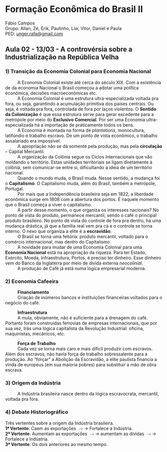 <h1 id="formação-econômica-do--brasil-ii">Formação Econômica do  Brasil II</h1>
<p>Fábio Campos<br>
Grupo: Allan, Zé, Erik, Paulinho, Liw, Vitor, Daniel e Paula<br>
PED: <a href="mailto:unger.rafa@gmail.com">unger.rafa@gmail.com</a></p>
<h2 id="aula-02---1303---a-controvérsia-sobre-a-industrialização-na-república-velha">Aula 02 - 13/03 - A controvérsia sobre a Industrialização na República Velha</h2>
<h3 id="transição-da-economia-colonial-para-economia-nacional">1) Transição da Economia Colonial para Economia Nacional</h3>
<p>&nbsp;&nbsp;&nbsp;&nbsp;&nbsp;&nbsp;&nbsp;&nbsp;&nbsp;&nbsp;A Economia Colonial existe até cerca do século XIX. Com a existência de da economia Nacional o Brasil começou a adotar uma política econômica, decisões macroeconômicas etc.<br>
&nbsp;&nbsp;&nbsp;&nbsp;&nbsp;&nbsp;&nbsp;&nbsp;&nbsp;&nbsp;A Economia Colonial é uma estrutura ultra-especializada voltada pra fora, ou seja, garantindo a acumulação primitiva dos países centrais. Ou seja, é voltada pra fora, controlada de fora por laços violentos. O <strong>Sentido da Colonização</strong> é que essa estrutura serve para gerar excedente para a metrópole por meio do <strong>Exclusivo Comercial</strong>. Por ser uma Economia ultra-especializada há a importação de praticamente todos os bens.<br>
&nbsp;&nbsp;&nbsp;&nbsp;&nbsp;&nbsp;&nbsp;&nbsp;&nbsp;&nbsp;A Economia é montada na forma de <em>plantations</em>, monocultura, latifúndio e trabalho escravo. De um ponto de vista econômico, o trabalho assalariado era impossível.<br>
&nbsp;&nbsp;&nbsp;&nbsp;&nbsp;&nbsp;&nbsp;&nbsp;&nbsp;&nbsp;A apropriação não se dá somente pela produção, mas pela <strong>circulação</strong> – Capital Mercantil.<br>
&nbsp;&nbsp;&nbsp;&nbsp;&nbsp;&nbsp;&nbsp;&nbsp;&nbsp;&nbsp;A organização da Colônia segue os Ciclos Internacionais que vão moldando o território. Estas unidades territoriais se ligam diretamente à colônia, sem comunicar-se entre si, dificultando a ideia de um território nacional.<br>
&nbsp;&nbsp;&nbsp;&nbsp;&nbsp;&nbsp;&nbsp;&nbsp;&nbsp;&nbsp;Quando o mundo muda, o Brasil muda. Nesse sentido, a mudança foi o <strong>Capitalismo</strong>. O Capitalismo muda, além do Brasil, também a metrópole, Portugal.<br>
&nbsp;&nbsp;&nbsp;&nbsp;&nbsp;&nbsp;&nbsp;&nbsp;&nbsp;&nbsp;Por mais que a Independência brasileira seja em 1822, a liberdade econômica surge em 1808 com a abertura dos portos. É naquele momento que o Brasil começa a viver o capitalismo.<br>
&nbsp;&nbsp;&nbsp;&nbsp;&nbsp;&nbsp;&nbsp;&nbsp;&nbsp;&nbsp;A partir desse momento, o que organiza os interesses nacionais? No ponto de vista do produto, permanece mercantil, sendo o café o principal produto brasileiro. No ponto de vista do controle de fora pra dentro, há uma mudança drástica, já que a família real vem pra cá e o controle se torna interno. O nexo que organiza a elite é a <strong>escravidão</strong>.<br>
&nbsp;&nbsp;&nbsp;&nbsp;&nbsp;&nbsp;&nbsp;&nbsp;&nbsp;&nbsp;O Brasil se torna uma feitoria: produto mercantil, voltado para o comércio internacional, mas dentro do Capitalismo.<br>
&nbsp;&nbsp;&nbsp;&nbsp;&nbsp;&nbsp;&nbsp;&nbsp;&nbsp;&nbsp;A novidade para mudar de uma Economia Colonial para uma <strong>Economia Nacional</strong> está na apropriação da riqueza. Para ter Estado, Exército, Moeda, Infraestrutura, Portos, é preciso ter dinheiro. Esse dinheiro vem do Banco da Inglaterra por meio de dívida externa <em>neocolinial</em>.<br>
&nbsp;&nbsp;&nbsp;&nbsp;&nbsp;&nbsp;&nbsp;&nbsp;&nbsp;&nbsp;A produção de Café já está numa lógica empresarial moderna.</p>
<h3 id="economia-cafeeira">2) Economia Cafeeira</h3>
<p>&nbsp;&nbsp;&nbsp;&nbsp;&nbsp;&nbsp;&nbsp;&nbsp;&nbsp;&nbsp;<strong>Financiamento</strong><br>
&nbsp;&nbsp;&nbsp;&nbsp;&nbsp;&nbsp;&nbsp;&nbsp;&nbsp;&nbsp;Criação de inúmeros bancos e instituições financeiras voltados para o negócio do café.</p>
<p>&nbsp;&nbsp;&nbsp;&nbsp;&nbsp;&nbsp;&nbsp;&nbsp;&nbsp;&nbsp;<strong>Infraestrutura</strong><br>
&nbsp;&nbsp;&nbsp;&nbsp;&nbsp;&nbsp;&nbsp;&nbsp;&nbsp;&nbsp;A mula, obviamente, não é suficiente para a drenagem do café. Portanto foram construídas ferrovias de empresas internacionais, que por sua vez, trás uma lógica capitalista da Revolução Industrial: oficina, maquinistas, mecânicos, etc.</p>
<p>&nbsp;&nbsp;&nbsp;&nbsp;&nbsp;&nbsp;&nbsp;&nbsp;&nbsp;&nbsp;<strong>Força de Trabalho</strong><br>
&nbsp;&nbsp;&nbsp;&nbsp;&nbsp;&nbsp;&nbsp;&nbsp;&nbsp;&nbsp;Cada vez se torna mais caro e mais difícil produzir com escravos. Além dos escravos, não havia força de trabalho sobressalente para a produção. Ao “forçar” a Abolição da Escravidão, a elite paulista financia a vinda de europeus (em sua maioria pobres) para substituir a mão de obra escrava.</p>
<h3 id="origem-da-indústria">3) Origem da Indústria</h3>
<p>&nbsp;&nbsp;&nbsp;&nbsp;&nbsp;&nbsp;&nbsp;&nbsp;&nbsp;&nbsp;A Indústria brasileira nasce dentro da lógica escravocrata, mercantil, voltada pra fora.</p>
<h3 id="debate-historiográfico">4) Debate Historiográfico</h3>
<p>Três vertentes sobre a origem da Indústria brasileira.<br>
<strong>1ª Vertente</strong>: Caem as exportações <span class="katex--inline"><span class="katex"><span class="katex-mathml"><math><semantics><mrow><mo>→</mo></mrow><annotation encoding="application/x-tex">\rightarrow</annotation></semantics></math></span><span class="katex-html" aria-hidden="true"><span class="base"><span class="strut" style="height: 0.36687em; vertical-align: 0em;"></span><span class="mrel">→</span></span></span></span></span> Fortalece a Indústria.<br>
<strong>2ª Vertente</strong>:  Aumentam as exportações <span class="katex--inline"><span class="katex"><span class="katex-mathml"><math><semantics><mrow><mo>→</mo></mrow><annotation encoding="application/x-tex">\rightarrow</annotation></semantics></math></span><span class="katex-html" aria-hidden="true"><span class="base"><span class="strut" style="height: 0.36687em; vertical-align: 0em;"></span><span class="mrel">→</span></span></span></span></span> aumentam as dividas <span class="katex--inline"><span class="katex"><span class="katex-mathml"><math><semantics><mrow><mo>→</mo></mrow><annotation encoding="application/x-tex">\rightarrow</annotation></semantics></math></span><span class="katex-html" aria-hidden="true"><span class="base"><span class="strut" style="height: 0.36687em; vertical-align: 0em;"></span><span class="mrel">→</span></span></span></span></span> Fortalece a Indústria.<br>
<strong>3ª Vertente</strong>: Os dois anteriores ao mesmo tempo.</p>

